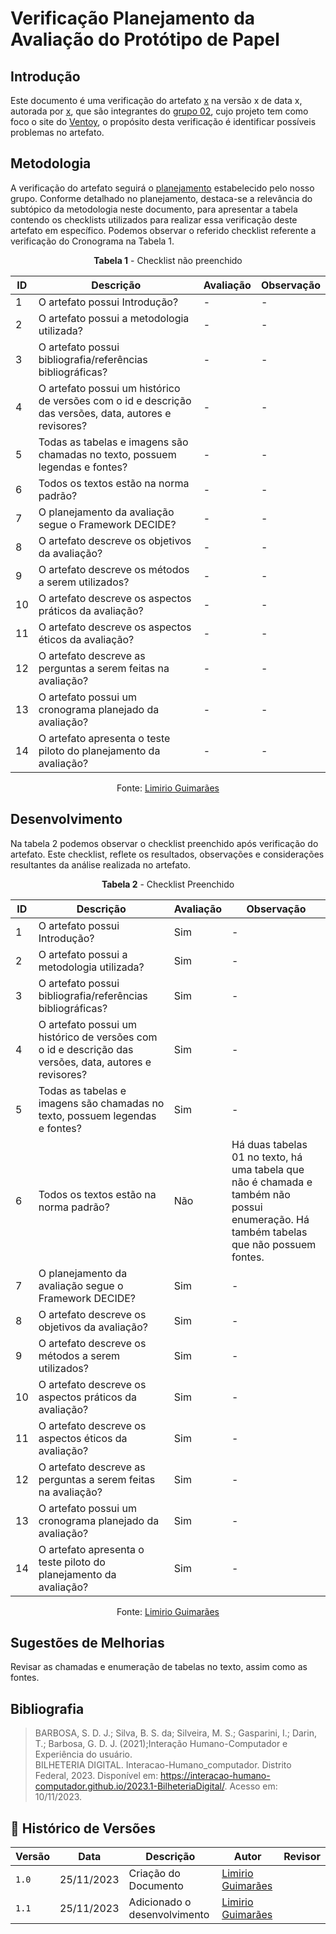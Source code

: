 # Verificação Planejamento da Avaliação do Protótipo de Papel

## Introdução

Este documento é uma verificação do artefato [x](x) na versão x de data x, autorada por [x](https://github.com/), que são integrantes do [grupo 02](https://github.com/Interacao-Humano-Computador/2023.2-Ventoy/tree/main), 
cujo projeto tem como foco o site do [Ventoy](https://www.ventoy.net/en/index.html), o propósito desta verificação é identificar possíveis problemas no artefato.

## Metodologia 

A verificação do artefato seguirá o [planejamento](https://interacao-humano-computador.github.io/2023.2-Ventoy/) estabelecido pelo nosso grupo. Conforme detalhado no planejamento, 
destaca-se a relevância do subtópico da metodologia neste documento, para apresentar a tabela contendo os checklists utilizados para realizar essa verificação deste artefato em específico. 
Podemos observar o referido checklist referente a verificação do Cronograma na Tabela 1. 

<center>

**Tabela 1** - Checklist não preenchido

| ID | Descrição                                                                                                                      | Avaliação  | Observação                                                             |
|----|--------------------------------------------------------------------------------------------------------------------------------|------------|------------------------------------------------------------------------|
| 1  | O artefato possui Introdução?                                                                                                  | -          | -                                                                      |
| 2  | O artefato possui a metodologia utilizada?                                                                    		      | -          | -                                                                      |
| 3  | O artefato possui bibliografia/referências bibliográficas?                                                                     | -          | -                                                                      |
| 4  | O artefato possui um histórico de versões com o id e descrição das versões, data, autores e revisores?                         | -          | -                                                                      |
| 5  | Todas as tabelas e imagens são chamadas no texto, possuem legendas e fontes?                                                   | -          | -                                                                      |
| 6  | Todos os textos estão na norma padrão?                                       						      | -          | -                                                                      |
| 7  | O planejamento da avaliação segue o Framework DECIDE?					   				      | -          | -                                                                      |
| 8  | O artefato descreve os objetivos da avaliação?		                                                                      | -          | -                                                                      |
| 9  | O artefato descreve os métodos a serem utilizados?		                                                              | -          | -                                                                      |
| 10  | O artefato descreve os aspectos práticos da avaliação?								              | -          | -  								    |
| 11  | O artefato descreve os aspectos éticos da avaliação?			   			                              | -          | -  								    |
| 12  | O artefato descreve as perguntas a serem feitas na avaliação?					                              | -          | -  								    |
| 13  | O artefato possui um cronograma planejado da avaliação?									      | -          | -  								    |
| 14  | O artefato apresenta o teste piloto do planejamento da avaliação?							      | -          | -  								    |


Fonte: [Limirio Guimarães](https://github.com/LimirioGuimaraes)
</center>

## Desenvolvimento 

Na tabela 2 podemos observar o checklist preenchido após verificação do artefato. Este checklist, reflete os resultados, observações e considerações resultantes da análise realizada no artefato.

<center>

**Tabela 2** - Checklist Preenchido 

| ID | Descrição                                                                                                                      | Avaliação  | Observação                                                             |
|----|--------------------------------------------------------------------------------------------------------------------------------|------------|------------------------------------------------------------------------|
| 1  | O artefato possui Introdução?                                                                                                  | Sim        | -                                                                      |
| 2  | O artefato possui a metodologia utilizada?                                                                    		      | Sim        | -                                                                      |
| 3  | O artefato possui bibliografia/referências bibliográficas?                                                                     | Sim        | -                                                                      |
| 4  | O artefato possui um histórico de versões com o id e descrição das versões, data, autores e revisores?                         | Sim        | -                                                                      |
| 5  | Todas as tabelas e imagens são chamadas no texto, possuem legendas e fontes?                                                   | Sim        | -                                                                      |
| 6  | Todos os textos estão na norma padrão?                                       						      | Não        | Há duas tabelas 01 no texto, há uma tabela que não é chamada e também não possui enumeração. Há também tabelas que não possuem fontes.|
| 7  | O planejamento da avaliação segue o Framework DECIDE?					   				      | Sim        | -                                                                      |
| 8  | O artefato descreve os objetivos da avaliação?		                                                                      | Sim        | -                                                                      |
| 9  | O artefato descreve os métodos a serem utilizados?		                                                              | Sim        | -                                                                      |
| 10  | O artefato descreve os aspectos práticos da avaliação?								              | Sim        | -  								    |
| 11  | O artefato descreve os aspectos éticos da avaliação?			   			                              | Sim        | -  								    |
| 12  | O artefato descreve as perguntas a serem feitas na avaliação?					                              | Sim        | -  								    |
| 13  | O artefato possui um cronograma planejado da avaliação?									      | Sim        | -  								    |
| 14  | O artefato apresenta o teste piloto do planejamento da avaliação?							      | Sim        | -  								    |


Fonte: [Limirio Guimarães](https://github.com/LimirioGuimaraes)

</center>

## Sugestões de Melhorias

Revisar as chamadas e enumeração de tabelas no texto, assim como as fontes.

</center>

## Bibliografia

> BARBOSA, S. D. J.; Silva, B. S. da; Silveira, M. S.; Gasparini, I.; Darin, T.; Barbosa, G. D. J. (2021);Interação Humano-Computador e Experiência do usuário.<br>
> BILHETERIA DIGITAL. Interacao-Humano_computador. Distrito Federal, 2023. Disponível em: <https://interacao-humano-computador.github.io/2023.1-BilheteriaDigital/>. Acesso em: 10/11/2023.<br>

## 📑 Histórico de Versões

| Versão |    Data    |       Descrição      | Autor                |   Revisor   |
| ------ | ---------- | -------------------- | ---------------------| ----------- |
| `1.0`  | 25/11/2023 | Criação do Documento | [Limirio Guimarães](https://github.com/LimirioGuimaraes)| |
| `1.1`  | 25/11/2023 | Adicionado o desenvolvimento | [Limirio Guimarães](https://github.com/LimirioGuimaraes)| |
